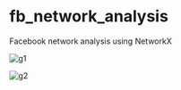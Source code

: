 # fb_network_analysis
Facebook network analysis using NetworkX

![g1](https://github.com/predragkoncar/fb_network_analysis/assets/4339547/8cf806bd-6bd7-4b5a-92fb-fb90dce5a4af)


![g2](https://github.com/predragkoncar/fb_network_analysis/assets/4339547/ee344f25-87c3-487b-8539-02209134bd3d)
